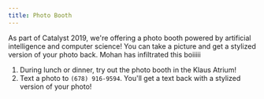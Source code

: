 ```yaml
---
title: Photo Booth
---
```


As part of Catalyst 2019, we're offering a photo booth powered by artificial intelligence and computer science! You can take a picture and get a stylized version of your photo back.
Mohan has infiltrated this boiiiii

1. During lunch or dinner, try out the photo booth in the Klaus Atrium!
2. Text a photo to `(678) 916-9594`. You'll get a text back with a stylized version of your photo!
